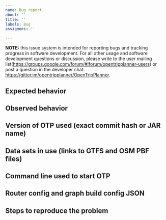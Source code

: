 ```yaml
---
name: Bug report
about: ''
title: ''
labels: Bug
assignees: ''

---
```


**NOTE:** this issue system is intended for reporting bugs and tracking progress in software
development. For all other usage and software development questions or discussion, please write to
the user mailing list(https://groups.google.com/forum/#!forum/opentripplanner-users) or post a
question in the developer chat: https://gitter.im/opentripplanner/OpenTripPlanner.


## Expected behavior

## Observed behavior

## Version of OTP used (exact commit hash or JAR name)

## Data sets in use (links to GTFS and OSM PBF files)

## Command line used to start OTP

## Router config and graph build config JSON

## Steps to reproduce the problem

